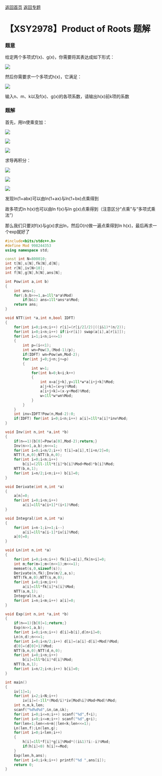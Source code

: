 [返回首页](https://EbolaEmperor.github.io)
[返回专题](https://EbolaEmperor.github.io/special/FFT)

# 【XSY2978】Product of Roots 题解

### 题意

给定两个多项式f(x)、g(x)，你需要将其表达成如下形式：

![](http://latex.codecogs.com/svg.latex?f(x)=\prod_{i=1}^n(1+a_ix)\qquad&space;g(x)=\prod_{i=1}^m(1+b_ix))

然后你需要求一个多项式h(x)，它满足：

![](http://latex.codecogs.com/svg.latex?h(x)=\prod_{i=1}^n\prod_{j=1}^m(1+a_ib_jx))

输入n、m、k以及f(x)、g(x)的各项系数，请输出h(x)前k项的系数

### 题解

首先，用ln使乘变加：

![](http://latex.codecogs.com/svg.latex?\ln\;f(x)=\ln\;\prod_{i=1}^n(1+a_ix)=\sum_{i=1}^n\ln\;(1+a_ix))

![](http://latex.codecogs.com/svg.latex?\ln\;g(x)=\ln\;\prod_{i=1}^n(1+b_ix)=\sum_{i=1}^n\ln\;(1+b_ix))

![](http://latex.codecogs.com/svg.latex?\ln\;h(x)=\ln\;\prod_{i=1}^n\prod_{j=1}^m(1+a_ib_jx)=\sum_{i=1}^n\sum_{j=1}^m\ln\;(1+a_ib_jx))

求导再积分：

![](http://latex.codecogs.com/svg.latex?\ln\;(1+a_ix)=\int(\ln\;(1+a_ix))'=\int\frac{a_i}{1+a_ix}dx=a_i(x-\frac{1}{2}a_ix^2+\frac{1}{3}a_i^2x^3...))

![](http://latex.codecogs.com/svg.latex?\ln\;(1+b_ix)=\int(\ln\;(1+b_ix))'=\int\frac{b_i}{1+b_ix}dx=b_i(x-\frac{1}{2}b_ix^2+\frac{1}{3}b_i^2x^3...))

![](http://latex.codecogs.com/svg.latex?\ln\;(1+a_ib_jx)=\int(\ln\;(1+a_ib_jx))'=\int\frac{a_ib_j}{1+a_ib_jx}dx=a_ib_j(x-\frac{1}{2}a_ib_jx^2+\frac{1}{3}a_i^2b_j^2x^3...))

发现ln(1+abx)可以由ln(1+ax)与ln(1+bx)点乘得到

故多项式ln h(x)也可以由ln f(x)与ln g(x)点乘得到（注意区分“点乘”与“多项式乘法”）

那么我们只要对f(x)与g(x)求出ln，然后O(n)做一遍点乘得到ln h(x)，最后再求一个exp就好了

```cpp
#include<bits/stdc++.h>
#define Mod 998244353
using namespace std;

const int N=800010;
int t[N],s[N],fk[N],d[N];
int r[N],iv[N+10];
int f[N],g[N],h[N],ans[N];

int Pow(int a,int b)
{
	int ans=1;
	for(;b;b>>=1,a=1ll*a*a%Mod)
		if(b&1) ans=1ll*ans*a%Mod;
	return ans;
}

void NTT(int *a,int n,bool IDFT)
{
	for(int i=0;i<n;i++) r[i]=(r[i/2]/2)|((i&1)*(n/2));
	for(int i=0;i<n;i++) if(i<r[i]) swap(a[i],a[r[i]]);
	for(int i=1;i<n;i<<=1)
	{
		int p=(i<<1);
		int wn=Pow(3,(Mod-1)/p);
		if(IDFT) wn=Pow(wn,Mod-2);
		for(int j=0;j<n;j+=p)
		{
			int w=1;
			for(int k=0;k<i;k++)
			{
				int x=a[j+k],y=1ll*w*a[i+j+k]%Mod;
				a[j+k]=(x+y)%Mod;
				a[i+j+k]=(x-y+Mod)%Mod;
				w=1ll*w*wn%Mod;
			}
		}
	}
	int inv=IDFT?Pow(n,Mod-2):0;
	if(IDFT) for(int i=0;i<n;i++) a[i]=1ll*a[i]*inv%Mod;
}

void Inv(int n,int *a,int *b)
{
	if(n==1){b[0]=Pow(a[0],Mod-2);return;}
	Inv(n>>1,a,b);n<<=1;
	for(int i=0;i<n/2;i++) t[i]=a[i],t[i+n/2]=0;
	NTT(t,n,0);NTT(b,n,0);
	for(int i=0;i<n;i++)
		b[i]=(2ll-1ll*t[i]*b[i]%Mod+Mod)*b[i]%Mod;
	NTT(b,n,1);
	for(int i=n/2;i<n;i++) b[i]=0;
}

void Derivate(int n,int *a)
{
	a[n]=0;
	for(int i=0;i<n;i++)
		a[i]=1ll*a[i+1]*(i+1)%Mod;
}

void Integral(int n,int *a)
{
	for(int i=n-1;i>=1;i--)
		a[i]=1ll*a[i-1]*iv[i]%Mod;
	a[0]=0;
}

void Ln(int n,int *a)
{
	for(int i=0;i<n;i++) fk[i]=a[i],fk[n+i]=0;
	int m;for(m=1;m<(n<<1);m<<=1);
	memset(s,0,sizeof(s));
	Derivate(n,fk);Inv(m/2,a,s);
	NTT(fk,m,0);NTT(s,m,0);
	for(int i=0;i<m;i++)
		a[i]=1ll*fk[i]*s[i]%Mod;
	NTT(a,m,1);
	Integral(n,a);
	for(int i=n;i<m;i++) a[i]=0;
}

void Exp(int n,int *a,int *b)
{
	if(n==1){b[0]=1;return;}
	Exp(n>>1,a,b);
	for(int i=0;i<n;i++) d[i]=b[i],d[n+i]=0;
	Ln(n,d);n<<=1;
	for(int i=0;i<n/2;i++) d[i]=(a[i]-d[i]+Mod)%Mod;
	d[0]=(d[0]+1)%Mod;
	NTT(b,n,0);NTT(d,n,0);
	for(int i=0;i<n;i++)
		b[i]=1ll*b[i]*d[i]%Mod;
	NTT(b,n,1);
	for(int i=n/2;i<n;i++) b[i]=0;
}

int main()
{
	iv[1]=1;
	for(int i=2;i<N;i++)
		iv[i]=(-1ll*(Mod/i)*iv[Mod%i]%Mod+Mod)%Mod;
	int n,m,k,len;
	scanf("%d%d%d",&n,&m,&k);
	for(int i=0;i<=n;i++) scanf("%d",f+i);
	for(int i=0;i<=m;i++) scanf("%d",g+i);
	for(len=1;len<=n+m||len<k;len<<=1);
	Ln(len,f);Ln(len,g);
	for(int i=0;i<len;i++)
	{
		h[i]=1ll*f[i]*g[i]%Mod*((i&1)?i:-i)%Mod;
		if(h[i]<0) h[i]+=Mod;
	}
	Exp(len,h,ans);
	for(int i=0;i<k;i++) printf("%d ",ans[i]);
	return 0;
}
```
